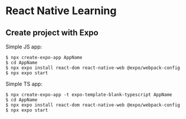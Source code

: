 # React Native Learning

## Create project with Expo

Simple JS app:
```
$ npx create-expo-app AppName
$ cd AppName
$ npx expo install react-dom react-native-web @expo/webpack-config
$ npx expo start
```

Simple TS app:
```
$ npx create-expo-app -t expo-template-blank-typescript AppName
$ cd AppName
$ npx expo install react-dom react-native-web @expo/webpack-config
$ npx expo start
```